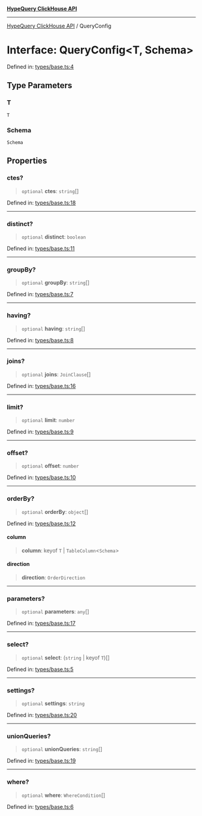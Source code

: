 [**HypeQuery ClickHouse API**](../README.md)

***

[HypeQuery ClickHouse API](../globals.md) / QueryConfig

# Interface: QueryConfig\<T, Schema\>

Defined in: [types/base.ts:4](https://github.com/hypequery/hypequery/blob/ae4f4eab4c2fdf4856fe5bd7c69fb922444337a1/packages/clickhouse/src/types/base.ts#L4)

## Type Parameters

### T

`T`

### Schema

`Schema`

## Properties

### ctes?

> `optional` **ctes**: `string`[]

Defined in: [types/base.ts:18](https://github.com/hypequery/hypequery/blob/ae4f4eab4c2fdf4856fe5bd7c69fb922444337a1/packages/clickhouse/src/types/base.ts#L18)

***

### distinct?

> `optional` **distinct**: `boolean`

Defined in: [types/base.ts:11](https://github.com/hypequery/hypequery/blob/ae4f4eab4c2fdf4856fe5bd7c69fb922444337a1/packages/clickhouse/src/types/base.ts#L11)

***

### groupBy?

> `optional` **groupBy**: `string`[]

Defined in: [types/base.ts:7](https://github.com/hypequery/hypequery/blob/ae4f4eab4c2fdf4856fe5bd7c69fb922444337a1/packages/clickhouse/src/types/base.ts#L7)

***

### having?

> `optional` **having**: `string`[]

Defined in: [types/base.ts:8](https://github.com/hypequery/hypequery/blob/ae4f4eab4c2fdf4856fe5bd7c69fb922444337a1/packages/clickhouse/src/types/base.ts#L8)

***

### joins?

> `optional` **joins**: `JoinClause`[]

Defined in: [types/base.ts:16](https://github.com/hypequery/hypequery/blob/ae4f4eab4c2fdf4856fe5bd7c69fb922444337a1/packages/clickhouse/src/types/base.ts#L16)

***

### limit?

> `optional` **limit**: `number`

Defined in: [types/base.ts:9](https://github.com/hypequery/hypequery/blob/ae4f4eab4c2fdf4856fe5bd7c69fb922444337a1/packages/clickhouse/src/types/base.ts#L9)

***

### offset?

> `optional` **offset**: `number`

Defined in: [types/base.ts:10](https://github.com/hypequery/hypequery/blob/ae4f4eab4c2fdf4856fe5bd7c69fb922444337a1/packages/clickhouse/src/types/base.ts#L10)

***

### orderBy?

> `optional` **orderBy**: `object`[]

Defined in: [types/base.ts:12](https://github.com/hypequery/hypequery/blob/ae4f4eab4c2fdf4856fe5bd7c69fb922444337a1/packages/clickhouse/src/types/base.ts#L12)

#### column

> **column**: keyof `T` \| `TableColumn`\<`Schema`\>

#### direction

> **direction**: `OrderDirection`

***

### parameters?

> `optional` **parameters**: `any`[]

Defined in: [types/base.ts:17](https://github.com/hypequery/hypequery/blob/ae4f4eab4c2fdf4856fe5bd7c69fb922444337a1/packages/clickhouse/src/types/base.ts#L17)

***

### select?

> `optional` **select**: (`string` \| keyof `T`)[]

Defined in: [types/base.ts:5](https://github.com/hypequery/hypequery/blob/ae4f4eab4c2fdf4856fe5bd7c69fb922444337a1/packages/clickhouse/src/types/base.ts#L5)

***

### settings?

> `optional` **settings**: `string`

Defined in: [types/base.ts:20](https://github.com/hypequery/hypequery/blob/ae4f4eab4c2fdf4856fe5bd7c69fb922444337a1/packages/clickhouse/src/types/base.ts#L20)

***

### unionQueries?

> `optional` **unionQueries**: `string`[]

Defined in: [types/base.ts:19](https://github.com/hypequery/hypequery/blob/ae4f4eab4c2fdf4856fe5bd7c69fb922444337a1/packages/clickhouse/src/types/base.ts#L19)

***

### where?

> `optional` **where**: `WhereCondition`[]

Defined in: [types/base.ts:6](https://github.com/hypequery/hypequery/blob/ae4f4eab4c2fdf4856fe5bd7c69fb922444337a1/packages/clickhouse/src/types/base.ts#L6)

